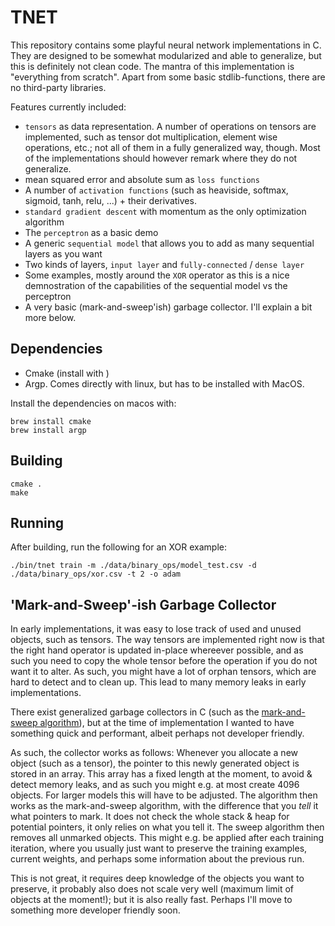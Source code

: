 # TNET

This repository contains some playful neural network implementations in C. They are designed to be somewhat modularized and able to generalize, but this is definitely not clean code.
The mantra of this implementation is "everything from scratch". Apart from some basic stdlib-functions, there are no third-party libraries.

Features currently included:
- `tensors` as data representation. A number of operations on tensors are implemented, such as tensor dot multiplication, element wise operations, etc.; not all of them in a fully generalized way, though. Most of the implementations should however remark where they do not generalize.
- mean squared error and absolute sum as `loss functions`
- A number of `activation functions` (such as heaviside, softmax, sigmoid, tanh, relu, ...) + their derivatives.
- `standard gradient descent` with momentum as the only optimization algorithm
- The `perceptron` as a basic demo
- A generic `sequential model` that allows you to add as many sequential layers as you want
- Two kinds of layers, `input layer` and `fully-connected` / `dense layer`
- Some examples, mostly around the `XOR` operator as this is a nice demnostration of the capabilities of the sequential model vs the perceptron
- A very basic (mark-and-sweep'ish) garbage collector. I'll explain a bit more below.

## Dependencies

- Cmake (install with )
- Argp. Comes directly with linux, but has to be installed with MacOS.

Install the dependencies on macos with:
```
brew install cmake
brew install argp
```

## Building

```
cmake .
make
```

## Running

After building, run the following for an XOR example:

```
./bin/tnet train -m ./data/binary_ops/model_test.csv -d ./data/binary_ops/xor.csv -t 2 -o adam
```

## 'Mark-and-Sweep'-ish Garbage Collector

In early implementations, it was easy to lose track of used and unused objects, such as tensors. 
The way tensors are implemented right now is that the right hand operator is updated in-place whereever possible, 
and as such you need to copy the whole tensor before the operation if you do not want it to alter. 
As such, you might have a lot of orphan tensors, which are hard to detect and to clean up. 
This lead to many memory leaks in early implementations.

There exist generalized garbage collectors in C (such as the [mark-and-sweep algorithm](https://maplant.com/2020-04-25-Writing-a-Simple-Garbage-Collector-in-C.html)),
but at the time of implementation I wanted to have something quick and performant, albeit perhaps not developer friendly.

As such, the collector works as follows: Whenever you allocate a new object (such as a tensor), the pointer to this newly generated object is stored in an array.
This array has a fixed length at the moment, to avoid & detect memory leaks, and as such you might e.g. at most create 4096 objects.
For larger models this will have to be adjusted.
The algorithm then works as the mark-and-sweep algorithm, with the difference that you _tell_ it what pointers to mark.
It does not check the whole stack & heap for potential pointers, it only relies on what you tell it.
The sweep algorithm then removes all unmarked objects. 
This might e.g. be applied after each training iteration, where you usually just want to preserve the training examples, current weights, and perhaps some information about the previous run. 

This is not great, it requires deep knowledge of the objects you want to preserve, it probably also does not scale very well (maximum limit of objects at the moment!);
but it is also really fast. Perhaps I'll move to something more developer friendly soon.

